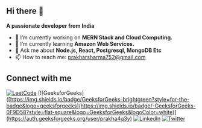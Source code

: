 ## Hi there 👋

**A passionate developer from India**

<!--**prakharsharma13/prakharsharma13** is a ✨ _special_ ✨ repository because its `README.md` (this file) appears on your GitHub profile.

Here are some ideas to get you started: -->

- 🔭 I’m currently working on **MERN Stack and Cloud Computing.**
- 🌱 I’m currently learning **Amazon Web Services.**
- 💬 Ask me about  **Node.js, React, Postgresql, MongoDB Etc**
- 📫 How to reach me: [prakharsharma752@gmail.com](mailto:prakharsharma752@gmail.com)

## Connect with me

[![LeetCode](https://img.shields.io/badge/-LeetCode-FFA116?style=flat-square&logo=LeetCode&logoColor=black)](https://leetcode.com/u/prakhars_13/)
[![GeeksforGeeks]([https://img.shields.io/badge/GeeksforGeeks-brightgreen?style=for-the-badge&logo=geeksforgeeks](https://img.shields.io/badge/-GeeksforGeeks-0F9D58?style=flat-square&logo=GeeksforGeeks&logoColor=white)](https://auth.geeksforgeeks.org/user/prakha4q3y)
[![LinkedIn](https://img.shields.io/badge/-LinkedIn-0077B5?style=flat-square&logo=LinkedIn&logoColor=white)](https://www.linkedin.com/in/prakhar-sharma-026695232/)
[![Twitter](https://img.shields.io/badge/-Twitter-1DA1F2?style=flat-square&logo=Twitter&logoColor=white)](https://x.com/Prakhar5780779)

  
